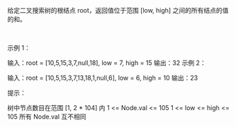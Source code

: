 给定二叉搜索树的根结点 root，返回值位于范围 [low, high] 之间的所有结点的值的和。

 

示例 1：


输入：root = [10,5,15,3,7,null,18], low = 7, high = 15
输出：32
示例 2：


输入：root = [10,5,15,3,7,13,18,1,null,6], low = 6, high = 10
输出：23
 

提示：

树中节点数目在范围 [1, 2 * 104] 内
1 <= Node.val <= 105
1 <= low <= high <= 105
所有 Node.val 互不相同
